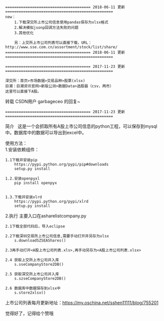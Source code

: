 	====================================== 2018-06-11 更新 ================================================
	new：
		1.下载深交所上市公司信息使用pandas保存为xlsx格式
		2.解决模拟jsonp回调方法失败的问题
		3.其他优化
		
		另：上交所上市公司列表可以直接下载，URL：http://www.sse.com.cn/assortment/stock/list/share/
	====================================== 2018-06-11 更新 ================================================
	
	====================================== 2017-11-23 更新 ================================================
```
深交所：首页>市场数据>交易品种>股票(xlsx)  
巨潮：巨潮资讯官网>新版公测>数据Data>选股器（csv，两市）  
这里可以直接下A股。
```
转载 CSDN用户 garbageceo 的回复~

	====================================== 2017-11-23 更新 ================================================

简介  
  这是一个会抓取所有A股上市公司信息的python工程，可以保存到mysql中。数据库中的数据可以导出到excel中。

使用方法：  
1.安装依赖组件：  
	
	1.1下载并安装pip   
		https://pypi.python.org/pypi/pip#downloads  
		setup.py install  
  
	1.2.安装openpyxl  
		pip install openpyx  


	1.3.下载并安装xlrd  
		https://pypi.python.org/pypi/xlrd  
		setup.py install   

2.执行
	主要入口在asharelistcompany.py
	
	2.1下载全部代码后，导入eclipse
  
	2.2下载深圳交易所上市公司信息,需要手动打开并另存为xlsx
		s.downloadSZSEAShares()
  
	2.3再手动打开<A股上市公司列表.xls>,再手动另存为<A股上市公司列表.xlsx>
  
	2.4 获取上交所上市公司并入库
		s.sseCompanyStore2DB()

	2.5 获取深交所上市公司并入库
		s.szseCompanyStore2DB()
    
	2.6 数据库中数据保存到xlsx中
		s.store2xlsx()

上市公司列表每月更新地址：https://my.oschina.net/sshen11111/blog/755201

觉得好了，记得给个赞哦
